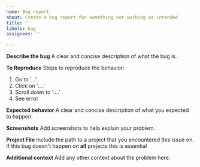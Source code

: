 ```yaml
---
name: Bug report
about: Create a bug report for something not working as intended
title: ''
labels: bug
assignees: ''

---
```


**Describe the bug**
A clear and concise description of what the bug is.

**To Reproduce**
Steps to reproduce the behavior:
1. Go to '...'
2. Click on '....'
3. Scroll down to '....'
4. See error

**Expected behavior**
A clear and concise description of what you expected to happen.

**Screenshots**
Add screenshots to help explain your problem.

**Project File**
Include the path to a project that you encountered this issue on. If this bug doesn't happen on **all** projects this is essential


**Additional context**
Add any other context about the problem here.
